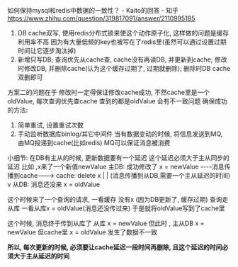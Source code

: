 如何保持mysql和redis中数据的一致性？ - Kaito的回答 - 知乎 https://www.zhihu.com/question/319817091/answer/2110995185

1. DB cache双写, 使用redis分布式锁来使这个动作原子化, 这样做的问题是缓存利用率不高 因为有大量低频的key也被写在了redis里(虽然可以通过设置过期时间让它逐步淘汰掉)
2. 新增只写DB; 查询优先从cache查, cache没有再读DB, 并更新到cache; 修改时修改DB, 并删除cache(认为这个缓存过期了, 过期就删除); 删除时DB cache双删即可

方案二的问题在于 修改时一定得保证修改cache成功, 不然cache里是一个oldValue, 每次查询优先查cache 查到的都是oldValue  会有不一致问题
确保成功的方法: 
1. 简单重试, 设置重试次数
2. 手动监听数据库binlog/其它中间件 当有数据变动的时候, 将信息发送到MQ, 由MQ投递到cache(比如redis) MQ可以保证消息被消费

小细节:  在DB有主从的时候,  更新数据要有一个延迟 这个延迟必须大于主从同步的延迟
比如 ,x来了一个新值newValue 
主DB: 成功修改了  x = newValue   ----消息传播到cache---> cache:  delete x
							|
							|   (消息传播到从DB,需要一个主从延迟的时间)
						   v
从DB: 消息还没来 x = oldValue

这个时候来了一个查询的请求, 一看缓存 没有x (因为DB更新了, 缓存过期) 查询走从库 一看从库x = oldValue(消息还没传过来) 于是就将oldValue写到了cache里

这个时候, 消息终于传到从库了  从库 x = newValue
但此时 , 主从DB x = newValue 但cache里 x = oldValue   发生了数据不一致


**所以, 每次更新的时候, 必须要让cache延迟一段时间再删除, 且这个延迟的时间必须大于主从延迟的时间**
